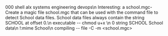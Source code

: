  000 shell alx systems engineering devops\n
 Interesting: a school.mgc- Create a magic file school.mgc that can be used with the command file to detect School data files. School data files always contain the string SCHOOL at offset 0.\n 
 executable -- chmod u+x <filename>\n
  0 string SCHOOL School data\n
  !:mime School\n
  compiling -- file -C -m <school.mgc>
 

